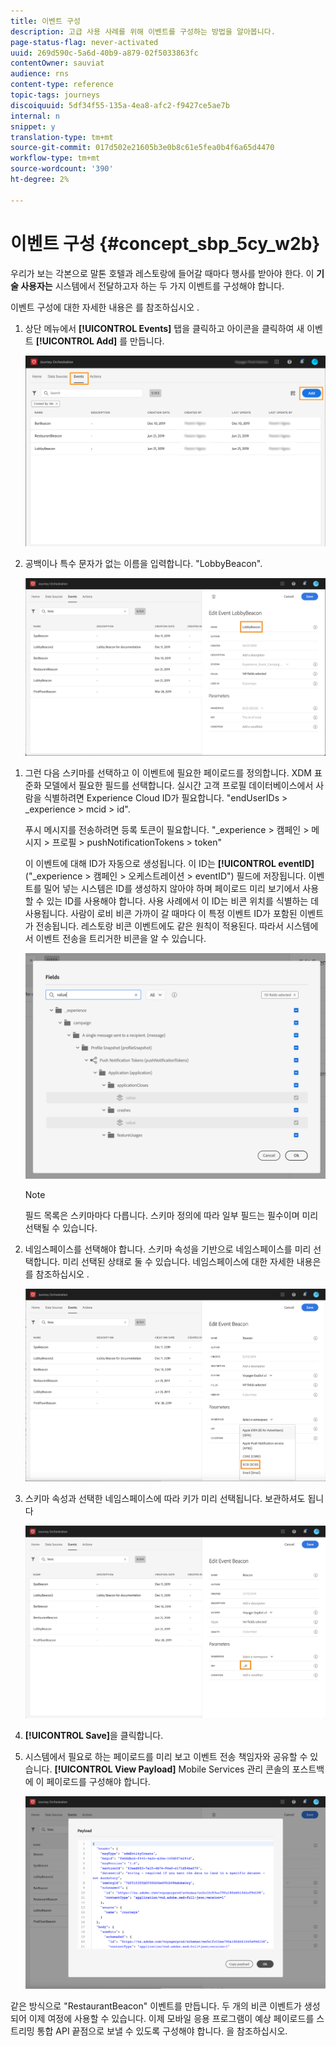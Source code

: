 ```yaml
---
title: 이벤트 구성
description: 고급 사용 사례를 위해 이벤트를 구성하는 방법을 알아봅니다.
page-status-flag: never-activated
uuid: 269d590c-5a6d-40b9-a879-02f5033863fc
contentOwner: sauviat
audience: rns
content-type: reference
topic-tags: journeys
discoiquuid: 5df34f55-135a-4ea8-afc2-f9427ce5ae7b
internal: n
snippet: y
translation-type: tm+mt
source-git-commit: 017d502e21605b3e0b8c61e5fea0b4f6a65d4470
workflow-type: tm+mt
source-wordcount: '390'
ht-degree: 2%

---
```



# 이벤트 구성 {#concept_sbp_5cy_w2b}

우리가 보는 각본으로 말톤 호텔과 레스토랑에 들어갈 때마다 행사를 받아야 한다. 이 **기술 사용자는** 시스템에서 전달하고자 하는 두 가지 이벤트를 구성해야 합니다.

이벤트 구성에 대한 자세한 내용은 를 참조하십시오 [](../event/about-events.md).

1. 상단 메뉴에서 **[!UICONTROL Events]** 탭을 클릭하고 아이콘을 클릭하여 새 이벤트 **[!UICONTROL Add]** 를 만듭니다.

   ![](../assets/journeyuc1_1.png)

1. 공백이나 특수 문자가 없는 이름을 입력합니다. &quot;LobbyBeacon&quot;.

   ![](../assets/journeyuc2_1.png)

<!--li>Select the **[!UICONTROL Mobile - Streaming Ingestion APIs]** event type. Events are sent from the customers' mobile phone through the Mobile SDK.![](../assets/journeyuc2_3.png" placement="break" width="800" id="image_is5_2sn_z2b"/></li-->

1. 그런 다음 스키마를 선택하고 이 이벤트에 필요한 페이로드를 정의합니다. XDM 표준화 모델에서 필요한 필드를 선택합니다. 실시간 고객 프로필 데이터베이스에서 사람을 식별하려면 Experience Cloud ID가 필요합니다. &quot;endUserIDs > _experience > mcid > id&quot;.

   푸시 메시지를 전송하려면 등록 토큰이 필요합니다. &quot;_experience > 캠페인 > 메시지 > 프로필 > pushNotificationTokens > token&quot;

   이 이벤트에 대해 ID가 자동으로 생성됩니다. 이 ID는 **[!UICONTROL eventID]** (&quot;_experience > 캠페인 > 오케스트레이션 > eventID&quot;) 필드에 저장됩니다. 이벤트를 밀어 넣는 시스템은 ID를 생성하지 않아야 하며 페이로드 미리 보기에서 사용할 수 있는 ID를 사용해야 합니다. 사용 사례에서 이 ID는 비콘 위치를 식별하는 데 사용됩니다. 사람이 로비 비콘 가까이 갈 때마다 이 특정 이벤트 ID가 포함된 이벤트가 전송됩니다. 레스토랑 비콘 이벤트에도 같은 원칙이 적용된다. 따라서 시스템에서 이벤트 전송을 트리거한 비콘을 알 수 있습니다.

   ![](../assets/journeyuc2_2.png)

   >[!NOTE]
   >
   >필드 목록은 스키마마다 다릅니다. 스키마 정의에 따라 일부 필드는 필수이며 미리 선택될 수 있습니다.

1. 네임스페이스를 선택해야 합니다. 스키마 속성을 기반으로 네임스페이스를 미리 선택합니다. 미리 선택된 상태로 둘 수 있습니다. 네임스페이스에 대한 자세한 내용은 를 참조하십시오 [](../event/selecting-the-namespace.md).

   ![](../assets/journeyuc2_4.png)

1. 스키마 속성과 선택한 네임스페이스에 따라 키가 미리 선택됩니다. 보관하셔도 됩니다

   ![](../assets/journeyuc2_4bis.png)

1. **[!UICONTROL Save]**&#x200B;을 클릭합니다.

1. 시스템에서 필요로 하는 페이로드를 미리 보고 이벤트 전송 책임자와 공유할 수 있습니다. **[!UICONTROL View Payload]**  Mobile Services 관리 콘솔의 포스트백에 이 페이로드를 구성해야 합니다.

   ![](../assets/journeyuc2_5.png)

같은 방식으로 &quot;RestaurantBeacon&quot; 이벤트를 만듭니다. 두 개의 비콘 이벤트가 생성되어 이제 여정에 사용할 수 있습니다. 이제 모바일 응용 프로그램이 예상 페이로드를 스트리밍 통합 API 끝점으로 보낼 수 있도록 구성해야 합니다. [](../event/additional-steps-to-send-events-to-journey-orchestration.md)을 참조하십시오.
